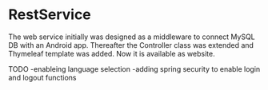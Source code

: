 # RestService

The web service initially was designed as a middleware to connect MySQL DB with an Android app. Thereafter the Controller class was extended
and Thymeleaf template was added. Now it is available as website.

TODO
-enableing language selection
-adding spring security to enable login and logout functions
